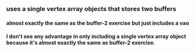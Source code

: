 ### uses a single vertex array objects that stores two buffers

#### almost exactly the same as the buffer-2 exercise but just includes a vao

#### I don't see any advantage in only including a single vertex array object because it's almost exactly the same as buffer-2 exercise.
